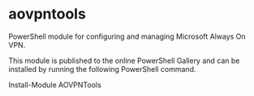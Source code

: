 # aovpntools
PowerShell module for configuring and managing Microsoft Always On VPN.

This module is published to the online PowerShell Gallery and can be installed by running the following PowerShell command.

Install-Module AOVPNTools

